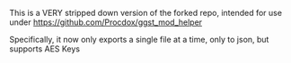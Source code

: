 This is a VERY stripped down version of the forked repo, intended for use under https://github.com/Procdox/ggst_mod_helper

Specifically, it now only exports a single file at a time, only to json, but supports AES Keys